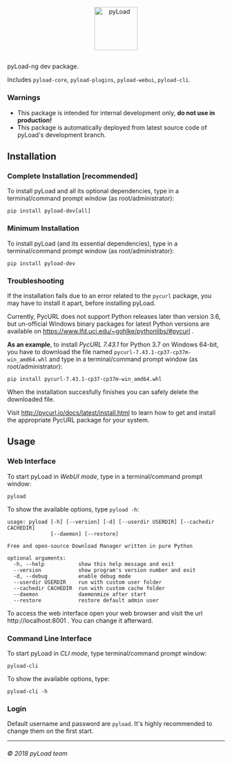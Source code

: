 <p align="center"><a href="https://pyload.net"><img src="/media/logo.png" alt="pyLoad" width="100" height="100" /></a></p>
<h2 align="center"></h2>


pyLoad-ng dev package.

Includes `pyload-core`, `pyload-plugins`, `pyload-webui`, `pyload-cli`.

### Warnings

- This package is intended for internal development only, **do not use in production!**
- This package is automatically deployed from latest source code of pyLoad's development branch.


Installation
------------

### Complete Installation [recommended]

To install pyLoad and all its optional dependencies,
type in a terminal/command prompt window (as root/administrator):

    pip install pyload-dev[all]

### Minimum Installation

To install pyLoad (and its essential dependencies),
type in a terminal/command prompt window (as root/administrator):

    pip install pyload-dev

### Troubleshooting

If the installation fails due to an error related to the `pycurl` package,
you may have to install it apart, before installing pyLoad.

Currently, PycURL does not support Python releases later than version 3.6,
but un-official Windows binary packages for latest Python versions are available
on https://www.lfd.uci.edu/~gohlke/pythonlibs/#pycurl .

**As an example**,
to install *PycURL 7.43.1* for Python 3.7 on Windows 64-bit, you have to
download the file named `pycurl-7.43.1-cp37-cp37m-win_amd64.whl`
and type in a terminal/command prompt window (as root/administrator):

    pip install pycurl-7.43.1-cp37-cp37m-win_amd64.whl

When the installation succesfully finishes you can safely delete the downloaded file.

Visit http://pycurl.io/docs/latest/install.html to learn how to get and install
the appropriate PycURL package for your system.


Usage
-----

### Web Interface

To start pyLoad in *WebUI mode*,
type in a terminal/command prompt window:

    pyload

To show the available options, type `pyload -h`:

    usage: pyload [-h] [--version] [-d] [--userdir USERDIR] [--cachedir CACHEDIR]
                  [--daemon] [--restore]

    Free and open-source Download Manager written in pure Python

    optional arguments:
      -h, --help           show this help message and exit
      --version            show program's version number and exit
      -d, --debug          enable debug mode
      --userdir USERDIR    run with custom user folder
      --cachedir CACHEDIR  run with custom cache folder
      --daemon             daemonmize after start
      --restore            restore default admin user

To access the web interface open your web browser and visit the url http://localhost:8001 .
You can change it afterward.

### Command Line Interface

To start pyLoad in *CLI mode*,
type terminal/command prompt window:

    pyload-cli

To show the available options, type:

    pyload-cli -h

### Login

Default username and password are `pyload`.
It's highly recommended to change them on the first start.


-------------------------
###### © 2018 pyLoad team
